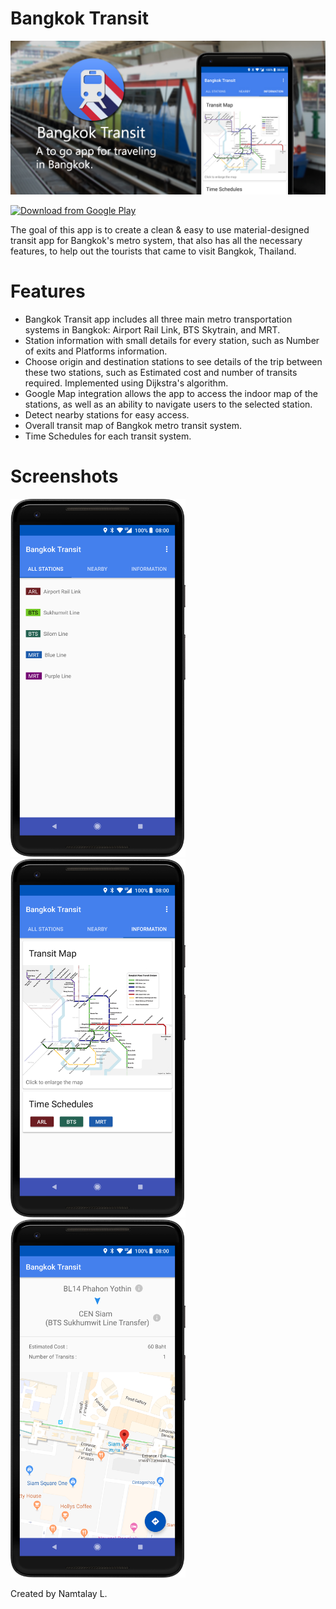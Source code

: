 # Bangkok Transit

<img src="readme_resources/headline.jpg"/>

[<img src="https://play.google.com/intl/en_us/badges/images/generic/en_badge_web_generic.png" 
      alt="Download from Google Play" 
      height="80">](https://play.google.com/store/apps/details?id=com.bangkoktransit.seamon.bangkoktransit&rdid=com.bangkoktransit.seamon.bangkoktransit)

The goal of this app is to create a clean & easy to use material-designed transit app for Bangkok's metro system, that also has all the necessary features, to help out the tourists that came to visit Bangkok, Thailand.



# Features

  - Bangkok Transit app includes all three main metro transportation systems in Bangkok: Airport Rail Link, BTS Skytrain, and MRT.  
  - Station information with small details for every station, such as Number of exits and Platforms information.
  - Choose origin and destination stations to see details of the trip between these two stations, such as Estimated cost and number of transits required. Implemented using Dijkstra's algorithm.
  - Google Map integration allows the app to access the indoor map of the stations, as well as an ability to navigate users to the selected station.
  - Detect nearby stations for easy access.
  - Overall transit map of Bangkok metro transit system.
  - Time Schedules for each transit system.


# Screenshots
<img src="readme_resources/screenshot_tab1.png" width="280"/>   <img src="readme_resources/screenshot_tab3.png" width="280"/>   <img src="readme_resources/screenshot_tripInfo.png" width="280"/>

Created by Namtalay L.
